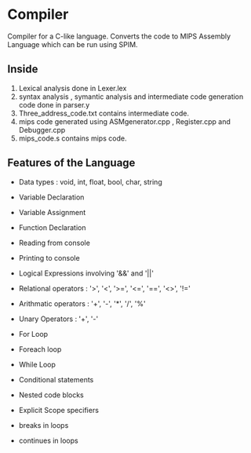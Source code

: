 # Compiler
Compiler for a C-like language. Converts the code to MIPS Assembly Language which can be run using SPIM.

## Inside
1. Lexical analysis done in Lexer.lex
2. syntax analysis , symantic analysis and intermediate code generation code done in parser.y
3. Three_address_code.txt contains intermediate code.
4. mips code generated using ASMgenerator.cpp , Register.cpp and Debugger.cpp
5. mips_code.s contains mips code.
 
## Features of the Language

* Data types : void, int, float, bool, char, string

* Variable Declaration

* Variable Assignment

* Function Declaration

* Reading from console

* Printing to console

* Logical Expressions involving '&&' and '||'

* Relational operators : '>', '<', '>=', '<=', '==', '<>', '!='

* Arithmatic operators : '+', '-', '*', '/', '%'

* Unary Operators : '+', '-'

* For Loop

* Foreach loop

* While Loop

* Conditional statements

* Nested code blocks

* Explicit Scope specifiers

* breaks in loops

* continues in loops
